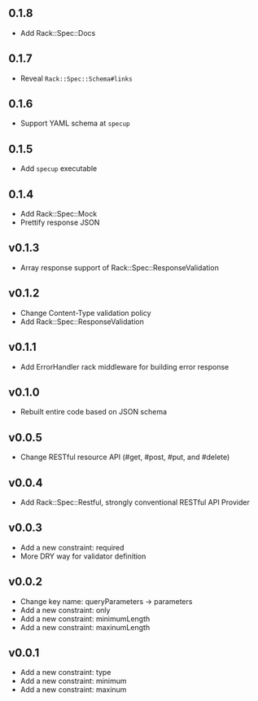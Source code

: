 ## 0.1.8
* Add Rack::Spec::Docs

## 0.1.7
* Reveal `Rack::Spec::Schema#links`

## 0.1.6
* Support YAML schema at `specup`

## 0.1.5
* Add `specup` executable

## 0.1.4
* Add Rack::Spec::Mock
* Prettify response JSON

## v0.1.3
* Array response support of Rack::Spec::ResponseValidation

## v0.1.2
* Change Content-Type validation policy
* Add Rack::Spec::ResponseValidation

## v0.1.1
* Add ErrorHandler rack middleware for building error response

## v0.1.0
* Rebuilt entire code based on JSON schema

## v0.0.5
* Change RESTful resource API (#get, #post, #put, and #delete)

## v0.0.4
* Add Rack::Spec::Restful, strongly conventional RESTful API Provider

## v0.0.3
* Add a new constraint: required
* More DRY way for validator definition

## v0.0.2
* Change key name: queryParameters -> parameters
* Add a new constraint: only
* Add a new constraint: minimumLength
* Add a new constraint: maxinumLength

## v0.0.1
* Add a new constraint: type
* Add a new constraint: minimum
* Add a new constraint: maxinum
